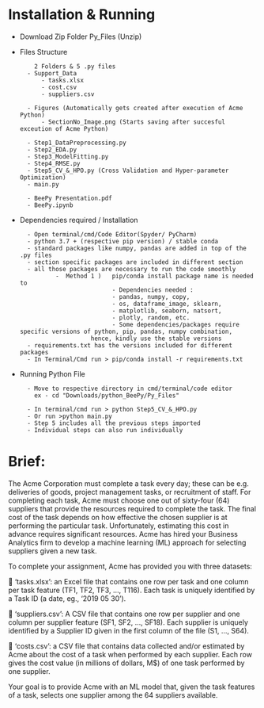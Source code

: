 # Installation & Running

- Download Zip Folder Py_Files (Unzip)

- Files Structure

          2 Folders & 5 .py files
        - Support_Data
            - tasks.xlsx
            - cost.csv
            - suppliers.csv

        - Figures (Automatically gets created after execution of Acme Python)
            - SectionNo_Image.png (Starts saving after succesful exceution of Acme Python)

        - Step1_DataPreprocessing.py
        - Step2_EDA.py
        - Step3_ModelFitting.py
        - Step4_RMSE.py
        - Step5_CV_&_HPO.py (Cross Validation and Hyper-parameter Optimization)
        - main.py
        
        - BeePy Presentation.pdf
        - BeePy.ipynb
    
- Dependencies required / Installation

        - Open terminal/cmd/Code Editor(Spyder/ PyCharm)
        - python 3.7 + (respective pip version) / stable conda
        - standard packages like numpy, pandas are added in top of the .py files
        - section specific packages are included in different section
        - all those packages are necessary to run the code smoothly
                -  Method 1 )   pip/conda install package name is needed to 
                                - Dependencies needed :
                                - pandas, numpy, copy, 
                                - os, dataframe_image, sklearn, 
                                - matplotlib, seaborn, natsort, 
                                - plotly, random, etc.
                                - Some dependencies/packages require specific versions of python, pip, pandas, numpy combination,
                          hence, kindly use the stable versions
        - requirements.txt has the versions included for different packages
        - In Terminal/Cmd run > pip/conda install -r requirements.txt

- Running Python File

        - Move to respective directory in cmd/terminal/code editor 
          ex - cd "Downloads/python_BeePy/Py_Files" 

        - In terminal/cmd run > python Step5_CV_&_HPO.py
        - Or run >python main.py
        - Step 5 includes all the previous steps imported
        - Individual steps can also run individually

# Brief: 
The Acme Corporation must complete a task every day; these can be e.g. deliveries of goods,
project management tasks, or recruitment of staff. For completing each task, Acme must choose one
out of sixty-four (64) suppliers that provide the resources required to complete the task. The final cost
of the task depends on how effective the chosen supplier is at performing the particular task.
Unfortunately, estimating this cost in advance requires significant resources. Acme has hired your
Business Analytics firm to develop a machine learning (ML) approach for selecting suppliers given a
new task.

To complete your assignment, Acme has provided you with three datasets:

 ‘tasks.xlsx’: an Excel file that contains one row per task and one column per task feature
(TF1, TF2, TF3, …, T116). Each task is uniquely identified by a Task ID (a date, eg., ‘2019 05
30’).

 ‘suppliers.csv’: A CSV file that contains one row per supplier and one column per supplier
feature (SF1, SF2, …, SF18). Each supplier is uniquely identified by a Supplier ID given in the
first column of the file (S1, …, S64).

 ‘costs.csv’: a CSV file that contains data collected and/or estimated by Acme about the cost
of a task when performed by each supplier. Each row gives the cost value (in millions of dollars,
M$) of one task performed by one supplier.

Your goal is to provide Acme with an ML model that, given the task features of a task, selects one
supplier among the 64 suppliers available. 
